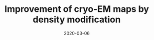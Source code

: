 ---
title: "Improvement of cryo-EM maps by density modification"
date: '2020-03-06'
authors: "Terwilliger TC, Ludtke SJ, Read RJ, Adams PD, Afonine PV"
reviewers: "Young ID, Rohou A, Fraser JS"

peer-review:
- disqus: 280esu0
  biorxiv_versioned: 845032v3

article:
- pdf: https://www.nature.com/articles/s41592-020-0914-9
  pmid: 32807957
---